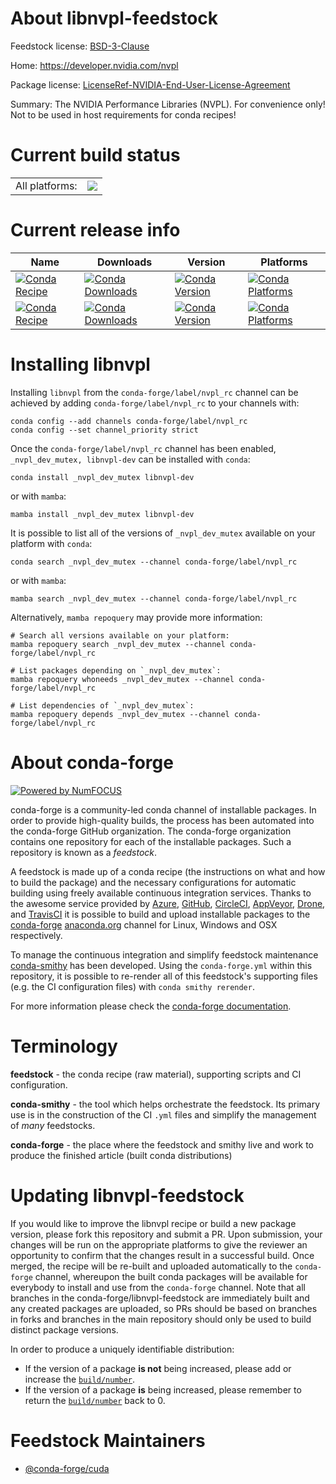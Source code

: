 About libnvpl-feedstock
=======================

Feedstock license: [BSD-3-Clause](https://github.com/conda-forge/libnvpl-feedstock/blob/main/LICENSE.txt)

Home: https://developer.nvidia.com/nvpl

Package license: [LicenseRef-NVIDIA-End-User-License-Agreement](https://docs.nvidia.com/nvpl/license.html)

Summary: The NVIDIA Performance Libraries (NVPL). For convenience only! Not to be used in host requirements for conda recipes!

Current build status
====================


<table><tr><td>All platforms:</td>
    <td>
      <a href="https://dev.azure.com/conda-forge/feedstock-builds/_build/latest?definitionId=23604&branchName=main">
        <img src="https://dev.azure.com/conda-forge/feedstock-builds/_apis/build/status/libnvpl-feedstock?branchName=main">
      </a>
    </td>
  </tr>
</table>

Current release info
====================

| Name | Downloads | Version | Platforms |
| --- | --- | --- | --- |
| [![Conda Recipe](https://img.shields.io/badge/recipe-_nvpl_dev_mutex-green.svg)](https://anaconda.org/conda-forge/_nvpl_dev_mutex) | [![Conda Downloads](https://img.shields.io/conda/dn/conda-forge/_nvpl_dev_mutex.svg)](https://anaconda.org/conda-forge/_nvpl_dev_mutex) | [![Conda Version](https://img.shields.io/conda/vn/conda-forge/_nvpl_dev_mutex.svg)](https://anaconda.org/conda-forge/_nvpl_dev_mutex) | [![Conda Platforms](https://img.shields.io/conda/pn/conda-forge/_nvpl_dev_mutex.svg)](https://anaconda.org/conda-forge/_nvpl_dev_mutex) |
| [![Conda Recipe](https://img.shields.io/badge/recipe-libnvpl--dev-green.svg)](https://anaconda.org/conda-forge/libnvpl-dev) | [![Conda Downloads](https://img.shields.io/conda/dn/conda-forge/libnvpl-dev.svg)](https://anaconda.org/conda-forge/libnvpl-dev) | [![Conda Version](https://img.shields.io/conda/vn/conda-forge/libnvpl-dev.svg)](https://anaconda.org/conda-forge/libnvpl-dev) | [![Conda Platforms](https://img.shields.io/conda/pn/conda-forge/libnvpl-dev.svg)](https://anaconda.org/conda-forge/libnvpl-dev) |

Installing libnvpl
==================

Installing `libnvpl` from the `conda-forge/label/nvpl_rc` channel can be achieved by adding `conda-forge/label/nvpl_rc` to your channels with:

```
conda config --add channels conda-forge/label/nvpl_rc
conda config --set channel_priority strict
```

Once the `conda-forge/label/nvpl_rc` channel has been enabled, `_nvpl_dev_mutex, libnvpl-dev` can be installed with `conda`:

```
conda install _nvpl_dev_mutex libnvpl-dev
```

or with `mamba`:

```
mamba install _nvpl_dev_mutex libnvpl-dev
```

It is possible to list all of the versions of `_nvpl_dev_mutex` available on your platform with `conda`:

```
conda search _nvpl_dev_mutex --channel conda-forge/label/nvpl_rc
```

or with `mamba`:

```
mamba search _nvpl_dev_mutex --channel conda-forge/label/nvpl_rc
```

Alternatively, `mamba repoquery` may provide more information:

```
# Search all versions available on your platform:
mamba repoquery search _nvpl_dev_mutex --channel conda-forge/label/nvpl_rc

# List packages depending on `_nvpl_dev_mutex`:
mamba repoquery whoneeds _nvpl_dev_mutex --channel conda-forge/label/nvpl_rc

# List dependencies of `_nvpl_dev_mutex`:
mamba repoquery depends _nvpl_dev_mutex --channel conda-forge/label/nvpl_rc
```


About conda-forge
=================

[![Powered by
NumFOCUS](https://img.shields.io/badge/powered%20by-NumFOCUS-orange.svg?style=flat&colorA=E1523D&colorB=007D8A)](https://numfocus.org)

conda-forge is a community-led conda channel of installable packages.
In order to provide high-quality builds, the process has been automated into the
conda-forge GitHub organization. The conda-forge organization contains one repository
for each of the installable packages. Such a repository is known as a *feedstock*.

A feedstock is made up of a conda recipe (the instructions on what and how to build
the package) and the necessary configurations for automatic building using freely
available continuous integration services. Thanks to the awesome service provided by
[Azure](https://azure.microsoft.com/en-us/services/devops/), [GitHub](https://github.com/),
[CircleCI](https://circleci.com/), [AppVeyor](https://www.appveyor.com/),
[Drone](https://cloud.drone.io/welcome), and [TravisCI](https://travis-ci.com/)
it is possible to build and upload installable packages to the
[conda-forge](https://anaconda.org/conda-forge) [anaconda.org](https://anaconda.org/)
channel for Linux, Windows and OSX respectively.

To manage the continuous integration and simplify feedstock maintenance
[conda-smithy](https://github.com/conda-forge/conda-smithy) has been developed.
Using the ``conda-forge.yml`` within this repository, it is possible to re-render all of
this feedstock's supporting files (e.g. the CI configuration files) with ``conda smithy rerender``.

For more information please check the [conda-forge documentation](https://conda-forge.org/docs/).

Terminology
===========

**feedstock** - the conda recipe (raw material), supporting scripts and CI configuration.

**conda-smithy** - the tool which helps orchestrate the feedstock.
                   Its primary use is in the construction of the CI ``.yml`` files
                   and simplify the management of *many* feedstocks.

**conda-forge** - the place where the feedstock and smithy live and work to
                  produce the finished article (built conda distributions)


Updating libnvpl-feedstock
==========================

If you would like to improve the libnvpl recipe or build a new
package version, please fork this repository and submit a PR. Upon submission,
your changes will be run on the appropriate platforms to give the reviewer an
opportunity to confirm that the changes result in a successful build. Once
merged, the recipe will be re-built and uploaded automatically to the
`conda-forge` channel, whereupon the built conda packages will be available for
everybody to install and use from the `conda-forge` channel.
Note that all branches in the conda-forge/libnvpl-feedstock are
immediately built and any created packages are uploaded, so PRs should be based
on branches in forks and branches in the main repository should only be used to
build distinct package versions.

In order to produce a uniquely identifiable distribution:
 * If the version of a package **is not** being increased, please add or increase
   the [``build/number``](https://docs.conda.io/projects/conda-build/en/latest/resources/define-metadata.html#build-number-and-string).
 * If the version of a package **is** being increased, please remember to return
   the [``build/number``](https://docs.conda.io/projects/conda-build/en/latest/resources/define-metadata.html#build-number-and-string)
   back to 0.

Feedstock Maintainers
=====================

* [@conda-forge/cuda](https://github.com/orgs/conda-forge/teams/cuda/)

